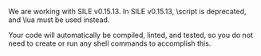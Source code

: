 We are working with SILE v0.15.13. In SILE v0.15.13, \script is
deprecated, and \lua must be used instead.

Your code will automatically be compiled, linted, and tested, so you do
not need to create or run any shell commands to accomplish this.

